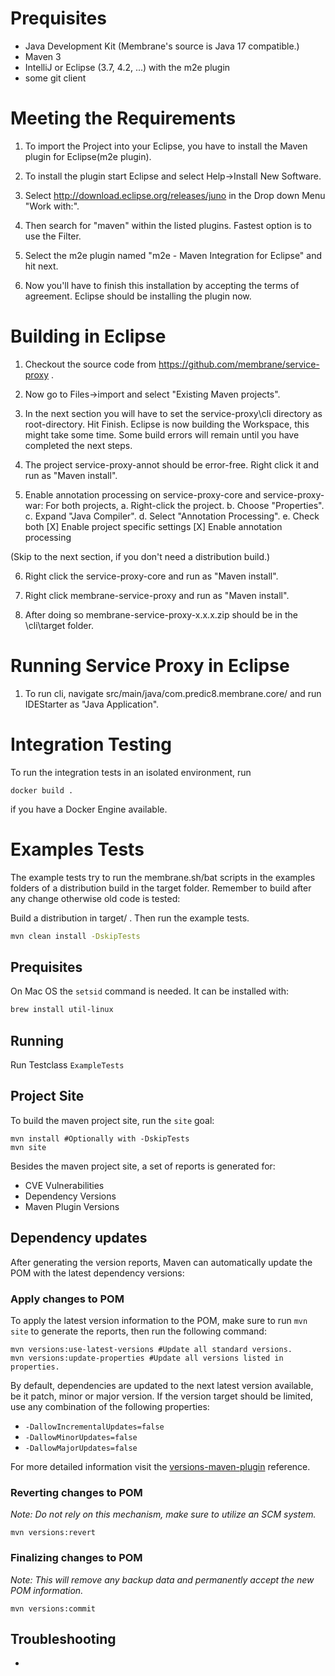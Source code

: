 Prequisites
===========
* Java Development Kit (Membrane's source is Java 17 compatible.)
* Maven 3
* IntelliJ or Eclipse (3.7, 4.2, ...) with the m2e plugin
* some git client

Meeting the Requirements
========================

1. To import the Project into your Eclipse, you have to install the Maven plugin for Eclipse(m2e plugin). 

2. To install the plugin start Eclipse and select Help->Install New Software.

3. Select http://download.eclipse.org/releases/juno in the Drop down Menu "Work with:".

4. Then search for "maven" within the listed plugins. Fastest option is to use the Filter.

5. Select the m2e plugin named "m2e - Maven Integration for Eclipse" and hit next.

6. Now you'll have to finish this installation by accepting the terms of agreement. Eclipse should be installing the plugin now.


Building in Eclipse
===================

1. Checkout the source code from https://github.com/membrane/service-proxy .

2. Now go to Files->import and select "Existing Maven projects".

3. In the next section you will have to set the service-proxy\cli directory as root-directory. Hit Finish. Eclipse is now building the Workspace, this might take some time. Some build errors will remain until you have completed the next steps.

4. The project service-proxy-annot should be error-free. Right click it and run as "Maven install".

5. Enable annotation processing on service-proxy-core and service-proxy-war: For both projects,
   a. Right-click the project.
   b. Choose "Properties".
   c. Expand "Java Compiler".
   d. Select "Annotation Processing".
   e. Check both
      [X] Enable project specific settings
      [X] Enable annotation processing

(Skip to the next section, if you don't need a distribution build.)

6. Right click the service-proxy-core and run as "Maven install".

7. Right click membrane-service-proxy and run as "Maven install".

8. After doing so membrane-service-proxy-x.x.x.zip should be in the \cli\target folder.


Running Service Proxy in Eclipse
================================

1. To run cli, navigate src/main/java/com.predic8.membrane.core/ and run IDEStarter as "Java Application".

Integration Testing
===================

To run the integration tests in an isolated environment, run

    docker build .
	
if you have a Docker Engine available.


Examples Tests
==============

The example tests try to run the membrane.sh/bat scripts in the examples folders of a
distribution build in the target folder. Remember to build after any change otherwise old code
is tested:

Build a distribution in target/ . Then run the example tests.
```sh
mvn clean install -DskipTests
```


## Prequisites

On Mac OS the `setsid` command is needed. It can be installed with:

```sh
brew install util-linux
```

## Running

Run Testclass `ExampleTests`

## Project Site

To build the maven project site, run the `site` goal:
```shell
mvn install #Optionally with -DskipTests
mvn site
```
Besides the maven project site, a set of reports is generated for:
* CVE Vulnerabilities
* Dependency Versions
* Maven Plugin Versions

## Dependency updates

After generating the version reports, Maven can automatically update the POM with the latest dependency versions:

### Apply changes to POM
To apply the latest version information to the POM, make sure to run `mvn site` to generate the reports, then run the following command:
```shell
mvn versions:use-latest-versions #Update all standard versions.
mvn versions:update-properties #Update all versions listed in properties.
```
By default, dependencies are updated to the next latest version available, be it patch, minor or major version.
If the version target should be limited, use any combination of the following properties:

* `-DallowIncrementalUpdates=false`
* `-DallowMinorUpdates=false`
* `-DallowMajorUpdates=false`

For more detailed information visit the [versions-maven-plugin](https://www.mojohaus.org/versions/versions-maven-plugin/examples/advancing-dependency-versions.html) reference.

### Reverting changes to POM
*Note: Do not rely on this mechanism, make sure to utilize an SCM system.*
```shell
mvn versions:revert
```

### Finalizing changes to POM
*Note: This will remove any backup data and permanently accept the new POM information.*
```shell
mvn versions:commit
```

## Troubleshooting

- 